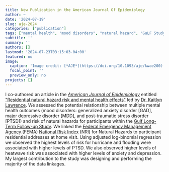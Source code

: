 ```yaml
---
title: New Publication in the American Journal Of Epidemiology
author: ~
date: '2024-07-19'
slug: aje-2024
categories: ["publication"]
tags: ["mental health", "mood disorders", "natural hazard", "GuLF Study", "epidemiology", "inference", "prevalence ratio", "log-binomial regression", "FEMA", "NRI"]
subtitle: ''
summary: ''
authors: []
lastmod: '2024-07-23T03:15:03-04:00'
featured: no
image:
  caption: 'Image credit: [*AJE*](https://doi.org/10.1093/aje/kwae200)'
  focal_point: ''
  preview_only: no
projects: []
---
```


I co-authored an article in the [*American Journal of Epidemiology*](https://academic.oup.com/aje) entitled ["Residential natural hazard risk and mental health effects"](https://doi.org/10.1093/aje/kwae200) led by [Dr. Kaitlyn Lawrence](https://orcid.org/0000-0002-8360-9326). We assessed the potential relationship between multiple mental health outcomes (mood disorders: generalized anxiety disorder [GAD], major depressive disorder [MDD], and post-traumatic stress disorder [PTSD]) and risk of natural hazards for participants within the [Gulf Long-Term Follow-up Study](https://gulfstudy.nih.gov/en/index.html). We linked the [Federal Emergency Management Agency ](https://www.fema.gov/) (FEMA) [National Risk Index](https://hazards.fema.gov/nri/) (NRI) for Natural Hazards to participant residential addresses at home visit. Using adjusted log-binomial regression we observed the highest levels of risk for hurricane and flooding were associated with higher levels of PTSD. We also observed higher levels of heatwave risk was associated with higher levels of anxiety and depression. My largest contribution to the study was designing and performing the majority of the data linkages.
